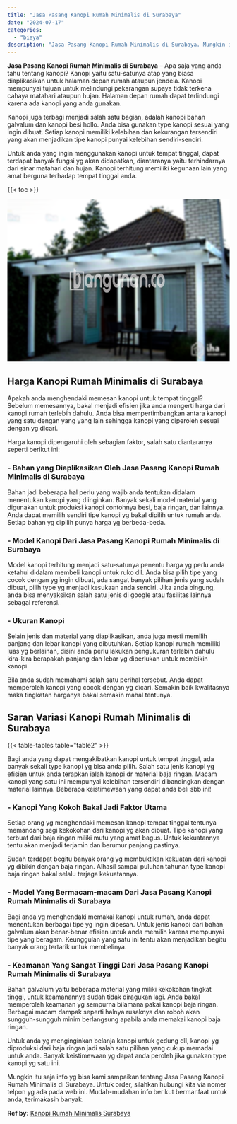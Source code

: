 ```yaml
---
title: "Jasa Pasang Kanopi Rumah Minimalis di Surabaya"
date: "2024-07-17"
categories: 
  - "biaya"
description: "Jasa Pasang Kanopi Rumah Minimalis di Surabaya. Mungkin itu saja info yg bisa kami sampaikan tentang Jasa Pasang Kanopi Rumah Minimalis di Surabaya. Untuk or..."
---
```


**Jasa Pasang Kanopi Rumah Minimalis di Surabaya** – Apa saja yang anda tahu tentang kanopi? Kanopi yaitu satu-satunya atap yang biasa diaplikasikan untuk halaman depan rumah ataupun jendela. Kanopi mempunyai tujuan untuk melindungi pekarangan supaya tidak terkena cahaya matahari ataupun hujan. Halaman depan rumah dapat terlindungi karena ada kanopi yang anda gunakan.

Kanopi juga terbagi menjadi salah satu bagian, adalah kanopi bahan galvalum dan kanopi besi hollo. Anda bisa gunakan type kanopi sesuai yang ingin dibuat. Setiap kanopi memiliki kelebihan dan kekurangan tersendiri yang akan menjadikan tipe kanopi punyai kelebihan sendiri-sendiri.

Untuk anda yang ingin menggunakan kanopi untuk tempat tinggal, dapat terdapat banyak fungsi yg akan didapatkan, diantaranya yaitu terhindarnya dari sinar matahari dan hujan. Kanopi terhitung memiliki kegunaan lain yang amat berguna terhadap tempat tinggal anda.

{{< toc >}}

![Jasa Pasang Kanopi Rumah Minimalis di Surabaya](/images/harga-kanopi-minimalis-36.png)

## Harga Kanopi Rumah Minimalis di Surabaya

Apakah anda menghendaki memesan kanopi untuk tempat tinggal? Sebelum memesannya, bakal menjadi efisien jika anda mengerti harga dari kanopi rumah terlebih dahulu. Anda bisa mempertimbangkan antara kanopi yang satu dengan yang yang lain sehingga kanopi yang diperoleh sesuai dengan yg dicari.

Harga kanopi dipengaruhi oleh sebagian faktor, salah satu diantaranya seperti berikut ini:

### \- Bahan yang Diaplikasikan Oleh Jasa Pasang Kanopi Rumah Minimalis di Surabaya

Bahan jadi beberapa hal perlu yang wajib anda tentukan didalam menentukan kanopi yang diinginkan. Banyak sekali model material yang digunakan untuk produksi kanopi contohnya besi, baja ringan, dan lainnya. Anda dapat memilih sendiri tipe kanopi yg bakal dipilih untuk rumah anda. Setiap bahan yg dipilih punya harga yg berbeda-beda.

### \- Model Kanopi Dari Jasa Pasang Kanopi Rumah Minimalis di Surabaya

Model kanopi terhitung menjadi satu-satunya penentu harga yg perlu anda ketahui didalam membeli kanopi untuk ruko dll. Anda bisa pilih tipe yang cocok dengan yg ingin dibuat, ada sangat banyak pilihan jenis yang sudah dibuat, pilih type yg menjadi kesukaan anda sendiri. Jika anda bingung, anda bisa menyaksikan salah satu jenis di google atau fasilitas lainnya sebagai referensi.

### \- Ukuran Kanopi

Selain jenis dan material yang diaplikasikan, anda juga mesti memilih panjang dan lebar kanopi yang dibutuhkan. Setiap kanopi rumah memiliki luas yg berlainan, disini anda perlu lakukan pengukuran terlebih dahulu kira-kira berapakah panjang dan lebar yg diperlukan untuk membikin kanopi.

Bila anda sudah memahami salah satu perihal tersebut. Anda dapat memperoleh kanopi yang cocok dengan yg dicari. Semakin baik kwalitasnya maka tingkatan harganya bakal semakin mahal tentunya.

## Saran Variasi Kanopi Rumah Minimalis di Surabaya

{{< table-tables table="table2" >}}

Bagi anda yang dapat mengakibatkan kanopi untuk tempat tinggal, ada banyak sekali type kanopi yg bisa anda pilih. Salah satu jenis kanopi yg efisien untuk anda terapkan ialah kanopi dr material baja ringan. Macam kanopi yang satu ini mempunyai kelebihan tersendiri dibandingkan dengan material lainnya. Beberapa keistimewaan yang dapat anda beli sbb ini!

### \- Kanopi Yang Kokoh Bakal Jadi Faktor Utama

Setiap orang yg menghendaki memesan kanopi tempat tinggal tentunya memandang segi kekokohan dari kanopi yg akan dibuat. Tipe kanopi yang terbuat dari baja ringan miliki mutu yang amat bagus. Untuk kekuatannya tentu akan menjadi terjamin dan berumur panjang pastinya.

Sudah terdapat begitu banyak orang yg membuktikan kekuatan dari kanopi yg dibikin dengan baja ringan. Alhasil sampai puluhan tahunan type kanopi baja ringan bakal selalu terjaga kekuatannya.

### \- Model Yang Bermacam-macam Dari Jasa Pasang Kanopi Rumah Minimalis di Surabaya

Bagi anda yg menghendaki memakai kanopi untuk rumah, anda dapat menentukan berbagai tipe yg ingin dipesan. Untuk jenis kanopi dari bahan galvalum akan benar-benar efisien untuk anda memilih karena mempunyai tipe yang beragam. Keunggulan yang satu ini tentu akan menjadikan begitu banyak orang tertarik untuk membelinya.

### \- Keamanan Yang Sangat Tinggi Dari Jasa Pasang Kanopi Rumah Minimalis di Surabaya

Bahan galvalum yaitu beberapa material yang miliki kekokohan tingkat tinggi, untuk keamanannya sudah tidak diragukan lagi. Anda bakal memperoleh keamanan yg sempurna bilamana pakai kanopi baja ringan. Berbagai macam dampak seperti halnya rusaknya dan roboh akan sungguh-sungguh minim berlangsung apabila anda memakai kanopi baja ringan.

Untuk anda yg menginginkan belanja kanopi untuk gedung dll, kanopi yg diproduksi dari baja ringan jadi salah satu pilihan yang cukup memadai untuk anda. Banyak keistimewaan yg dapat anda peroleh jika gunakan type kanopi yg satu ini.

Mungkin itu saja info yg bisa kami sampaikan tentang Jasa Pasang Kanopi Rumah Minimalis di Surabaya. Untuk order, silahkan hubungi kita via nomer telpon yg ada pada web ini. Mudah-mudahan info berikut bermanfaat untuk anda, terimakasih banyak.

**Ref by:**  [Kanopi Rumah Minimalis Surabaya](https://id.wikipedia.org/wiki/Kanopi)
